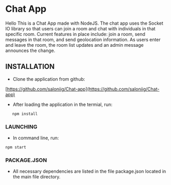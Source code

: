 # Chat App

Hello This is a Chat App made with NodeJS.
The chat app uses the Socket IO library so that users can join a room and chat with individuals in that specific room. 
Current features in place include: join a room, send messages in that room, and send geolocation information. As users enter and leave the room, the room list updates and an admin message announces the change.

## INSTALLATION

-   Clone the application from github:

[https://github.com/saloniig/Chat-app](https://github.com/saloniig/Chat-app)

-   After loading the application in the termial, run:
    
 ```   npm install```
    

### LAUNCHING

-   In command line, run:

```npm start```

### PACKAGE.JSON

-   All necessary dependencies are listed in the file package.json located in the main file directory.

